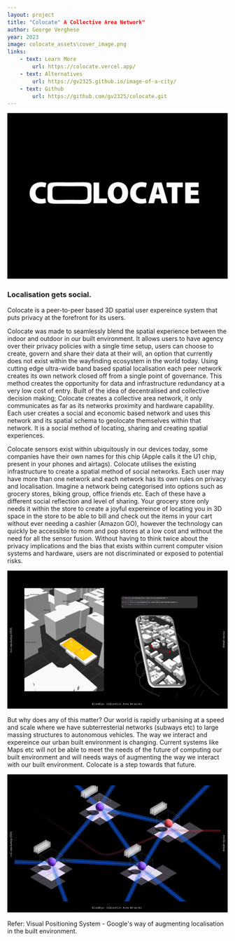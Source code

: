 ```yaml
---
layout: project
title: "Colocate" A Collective Area Network"
author: George Verghese
year: 2023
image: colocate_assets\cover_image.png
links:
    - text: Learn More
        url: https://colocate.vercel.app/
    - text: Alternatives
        url: https://gv2325.github.io/image-of-a-city/
    - text: Github
        url: https://github.com/gv2325/colocate.git
---
```


![Colocate](colocate_assets\cover_image.png)

### Localisation gets social.

Colocate is a peer-to-peer based 3D spatial user expereince system that puts privacy at the forefront for its users.

Colocate was made to seamlessly blend the spatial experience between the indoor and outdoor in our built environment. It allows users to have agency over their privacy policies with a single time setup, users can choose to create, govern and share their data at their will, an option that currently does not exist within the wayfinding ecosystem in the world today. Using cutting edge ultra-wide band based spatial localisation each peer network creates its own network closed off from a single point of governance. This method creates the opportunity for data and infrastructure redundancy at a very low cost of entry. Built of the idea of decentralised and collective decision making; Colocate creates a collective area network, it only communicates as far as its networks proximity and hardware capability. Each user creates a social and economic based network and uses this network and its spatial schema to geolocate themselves within that network. It is a social method of locating, sharing and creating spatial experiences.

Colocate sensors exist within ubiquitously in our devices today, some companies have their own names for this chip (Apple calls it the U1 chip, present in your phones and airtags). Colocate utilises the existing infrastructure to create a spatial method of social networks. Each user may have more than one network and each network has its own rules on privacy and localisation. Imagine a network being categorised into options such as grocery stores, biking group, office friends etc. Each of these have a different social reflection and level of sharing. Your grocery store only needs it within the store to create a joyful expereince of locating you in 3D space in the store to be able to bill and check out the items in your cart without ever needing a cashier (Amazon GO), however the technology can quickly be accessible to mom and pop stores at a low cost and without the need for all the sensor fusion. Without having to think twice about the privacy implications and the bias that exists within current computer vision systems and hardware, users are not discriminated or exposed to potential risks.

![SpatialUX](colocate_assets\projectScope_blindeye.png)

But why does any of this matter? Our world is rapidly urbanising at a speed and scale where we have subterresterial networks (subways etc) to large massing structures to autonomous vehicles. The way we interact and expereince our urban built environment is changing. Current systems like Maps etc will not be able to meet the needs of the future of computing our built environment and will needs ways of augmenting the way we interact with our built environment. Colocate is a step towards that future.

![ResearchProject](colocate_assets\coverImage_blindeye.png)

Refer: Visual Positioning System - Google's way of augmenting localisation in the built environment.

